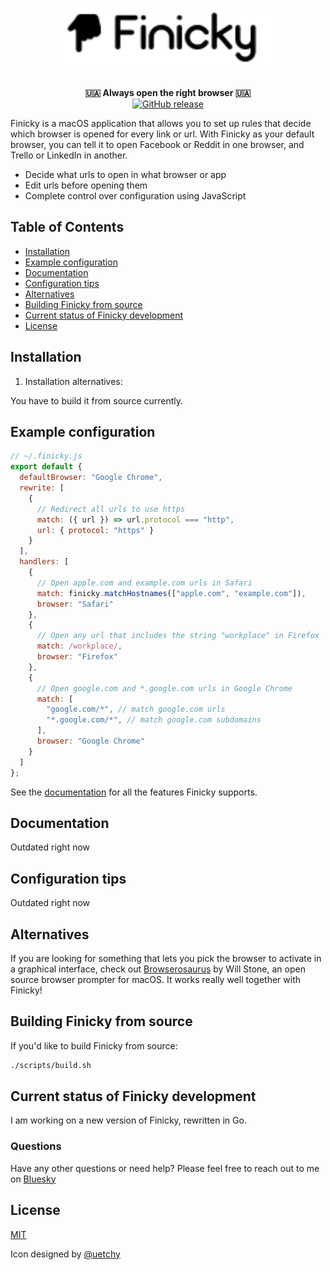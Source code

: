 <div align="center">
  <h1><img
    height="100"
    width="336"
    alt="finicky logo"
    src="https://raw.githubusercontent.com/johnste/finicky/gh-pages/finicky-logo.svg"
  />
  </h1>

  <strong>🇺🇦 Always open the right browser 🇺🇦</strong><br>
    [![GitHub release](https://badgen.net/github/release/johnste/finicky/stable?color=purple)](https://GitHub.com/johnste/finicky/releases/)

</div>

Finicky is a macOS application that allows you to set up rules that decide which browser is opened for every link or url. With Finicky as your default browser, you can tell it to open Facebook or Reddit in one browser, and Trello or LinkedIn in another.

- Decide what urls to open in what browser or app
- Edit urls before opening them
- Complete control over configuration using JavaScript

## Table of Contents

<!-- To regenerate toc run `npx doctoc README.md --github` -->
<!-- START doctoc generated TOC please keep comment here to allow auto update -->
<!-- DON'T EDIT THIS SECTION, INSTEAD RE-RUN doctoc TO UPDATE -->

- [Installation](#installation)
- [Example configuration](#example-configuration)
- [Documentation](#documentation)
- [Configuration tips](#configuration-tips)
- [Alternatives](#alternatives)
- [Building Finicky from source](#building-finicky-from-source)
- [Current status of Finicky development](#current-status-of-finicky-development)
- [License](#license)


<!-- END doctoc generated TOC please keep comment here to allow auto update -->

## Installation

1. Installation alternatives:

You have to build it from source currently.

## Example configuration

```js
// ~/.finicky.js
export default {
  defaultBrowser: "Google Chrome",
  rewrite: [
    {
      // Redirect all urls to use https
      match: ({ url }) => url.protocol === "http",
      url: { protocol: "https" }
    }
  ],
  handlers: [
    {
      // Open apple.com and example.com urls in Safari
      match: finicky.matchHostnames(["apple.com", "example.com"]),
      browser: "Safari"
    },
    {
      // Open any url that includes the string "workplace" in Firefox
      match: /workplace/,
      browser: "Firefox"
    },
    {
      // Open google.com and *.google.com urls in Google Chrome
      match: [
        "google.com/*", // match google.com urls
        "*.google.com/*", // match google.com subdomains
      ],
      browser: "Google Chrome"
    }
  ]
};
```

See the [documentation](#documentation) for all the features Finicky supports.

## Documentation

Outdated right now

## Configuration tips

Outdated right now

## Alternatives

If you are looking for something that lets you pick the browser to activate in a graphical interface, check out [Browserosaurus](https://browserosaurus.com/) by Will Stone, an open source browser prompter for macOS. It works really well together with Finicky!

## Building Finicky from source

If you'd like to build Finicky from source:

```sh
./scripts/build.sh
```

## Current status of Finicky development

I am working on a new version of Finicky, rewritten in Go. 

### Questions

Have any other questions or need help? Please feel free to reach out to me on [Bluesky](https://bsky.app/profile/mejkarsense.se)

## License

[MIT](https://raw.githubusercontent.com/johnste/finicky/master/LICENSE)

Icon designed by [@uetchy](https://github.com/uetchy)